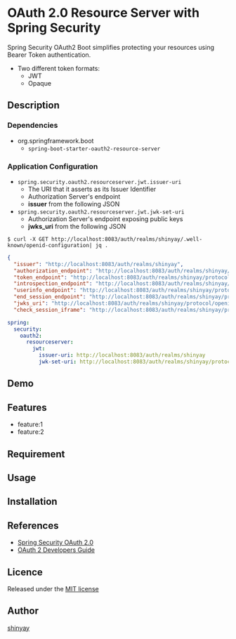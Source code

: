 # OAuth 2.0 Resource Server with Spring Security

Spring Security OAuth2 Boot simplifies protecting your resources using Bearer Token authentication.

- Two different token formats:
  - JWT
  - Opaque

## Description
### Dependencies
- org.springframework.boot
  - `spring-boot-starter-oauth2-resource-server`

### Application Configuration
- `spring.security.oauth2.resourceserver.jwt.issuer-uri`
  - The URI that it asserts as its Issuer Identifier
  - Authorization Server's endpoint
  - **issuer** from the following JSON
- `spring.security.oauth2.resourceserver.jwt.jwk-set-uri`
  - Authorization Server's endpoint exposing public keys
  - **jwks_uri** from the following JSON

```shell
$ curl -X GET http://localhost:8083/auth/realms/shinyay/.well-known/openid-configuration| jq .
```
```json
{
  "issuer": "http://localhost:8083/auth/realms/shinyay",
  "authorization_endpoint": "http://localhost:8083/auth/realms/shinyay/protocol/openid-connect/auth",
  "token_endpoint": "http://localhost:8083/auth/realms/shinyay/protocol/openid-connect/token",
  "introspection_endpoint": "http://localhost:8083/auth/realms/shinyay/protocol/openid-connect/token/introspect",
  "userinfo_endpoint": "http://localhost:8083/auth/realms/shinyay/protocol/openid-connect/userinfo",
  "end_session_endpoint": "http://localhost:8083/auth/realms/shinyay/protocol/openid-connect/logout",
  "jwks_uri": "http://localhost:8083/auth/realms/shinyay/protocol/openid-connect/certs",
  "check_session_iframe": "http://localhost:8083/auth/realms/shinyay/protocol/openid-connect/login-status-iframe.html"
```

```yaml
spring:
  security:
    oauth2:
      resourceserver:
        jwt:
          issuer-uri: http://localhost:8083/auth/realms/shinyay
          jwk-set-uri: http://localhost:8083/auth/realms/shinyay/protocol/openid-connect/certs
```
## Demo

## Features

- feature:1
- feature:2

## Requirement

## Usage

## Installation

## References

- [Spring Security OAuth 2.0](https://docs.spring.io/spring-security-oauth2-boot/docs/current/reference/html5/)
- [OAuth 2 Developers Guide](https://projects.spring.io/spring-security-oauth/docs/oauth2.html)

## Licence

Released under the [MIT license](https://gist.githubusercontent.com/shinyay/56e54ee4c0e22db8211e05e70a63247e/raw/34c6fdd50d54aa8e23560c296424aeb61599aa71/LICENSE)

## Author

[shinyay](https://github.com/shinyay)
